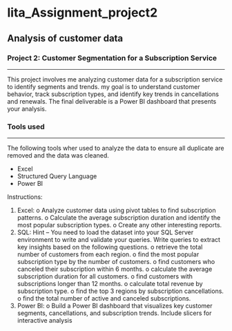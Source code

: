 # lita_Assignment_project2
## Analysis of customer data
### Project 2: Customer Segmentation for a Subscription Service
---
 This project involves me analyzing customer data for a subscription service to identify 
segments and trends. my goal is to understand customer behavior, track subscription types, 
and identify key trends in cancellations and renewals. The final deliverable is a Power BI 
dashboard that presents your analysis.
### Tools used
---
The following tools wher used to analyze the data to ensure all duplicate are removed and the data was cleaned.
- Excel
- Structured Query Language
- Power BI

Instructions:
1. Excel:
o Analyze customer data using pivot tables to find subscription patterns.
o Calculate the average subscription duration and identify the most popular 
subscription types.
o Create any other interesting reports.
2. SQL:
Hint – You need to load the dataset into your SQL Server environment to write 
and validate your queries.
Write queries to extract key insights based on the following questions. 
o retrieve the total number of customers from each region.
o find the most popular subscription type by the number of customers.
o find customers who canceled their subscription within 6 months.
o calculate the average subscription duration for all customers.
o find customers with subscriptions longer than 12 months.
o calculate total revenue by subscription type.
o find the top 3 regions by subscription cancellations.
o find the total number of active and canceled subscriptions.
3. Power BI:
o Build a Power BI dashboard that visualizes key customer segments, 
cancellations, and subscription trends. Include slicers for interactive analysis
